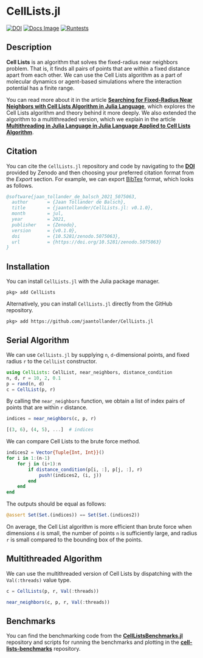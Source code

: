 # CellLists.jl
[![DOI](https://zenodo.org/badge/298188925.svg)](https://zenodo.org/badge/latestdoi/298188925)
[![Docs Image](https://img.shields.io/badge/docs-stable-blue.svg)](https://jaantollander.github.io/CellLists.jl/stable/)
[![Runtests](https://github.com/jaantollander/CellLists.jl/workflows/Runtests/badge.svg)](https://github.com/jaantollander/CellLists.jl/actions/workflows/Runtests.yml)


## Description
**Cell Lists** is an algorithm that solves the fixed-radius near neighbors problem. That is, it finds all pairs of points that are within a fixed distance apart from each other. We can use the Cell Lists algorithm as a part of molecular dynamics or agent-based simulations where the interaction potential has a finite range.

You can read more about it in the article [**Searching for Fixed-Radius Near Neighbors with Cell Lists Algorithm in Julia Language**](https://jaantollander.com/post/searching-for-fixed-radius-near-neighbors-with-cell-lists-algorithm-in-julia-language/), which explores the Cell Lists algorithm and theory behind it more deeply. We also extended the algorithm to a multithreaded version, which we explain in the article [**Multithreading in Julia Language in Julia Language Applied to Cell Lists Algorithm**](https://jaantollander.com/post/multithreading-in-julia-language-applied-to-cell-lists-algorithm/).


## Citation
You can cite the `CellLists.jl` repository and code by navigating to the [**DOI**](https://zenodo.org/badge/latestdoi/298188925) provided by Zenodo and then choosing your preferred citation format from the *Export* section. For example, we can export [BibTex](https://zenodo.org/record/5075063/export/hx) format, which looks as follows.

```bibtex
@software{jaan_tollander_de_balsch_2021_5075063,
  author       = {Jaan Tollander de Balsch},
  title        = {jaantollander/CellLists.jl: v0.1.0},
  month        = jul,
  year         = 2021,
  publisher    = {Zenodo},
  version      = {v0.1.0},
  doi          = {10.5281/zenodo.5075063},
  url          = {https://doi.org/10.5281/zenodo.5075063}
}
```


## Installation
You can install `CellLists.jl` with the Julia package manager.

```
pkg> add CellLists
```

Alternatively, you can install `CellLists.jl` directly from the GitHub repository.

```
pkg> add https://github.com/jaantollander/CellLists.jl
```


## Serial Algorithm
We can use `CellLists.jl` by supplying `n`, `d`-dimensional points, and fixed radius `r` to the `CellList` constructor.

```julia
using CellLists: CellList, near_neighbors, distance_condition
n, d, r = 10, 2, 0.1
p = rand(n, d)
c = CellList(p, r)
```

By calling the `near_neighbors` function, we obtain a list of index pairs of points that are within `r` distance.

```julia
indices = near_neighbors(c, p, r)
```

```julia
[(3, 6), (4, 5), ...]  # indices
```

We can compare Cell Lists to the brute force method.

```julia
indices2 = Vector{Tuple{Int, Int}}()
for i in 1:(n-1)
    for j in (i+1):n
        if distance_condition(p[i, :], p[j, :], r)
            push!(indices2, (i, j))
        end
    end
end
```

The outputs should be equal as follows:

```julia
@assert Set(Set.(indices)) == Set(Set.(indices2))
```

On average, the Cell List algorithm is more efficient than brute force when dimensions `d` is small, the number of points `n` is sufficiently large, and radius `r` is small compared to the bounding box of the points.


## Multithreaded Algorithm
We can use the multithreaded version of Cell Lists by dispatching with the `Val(:threads)` value type.

```julia
c = CellLists(p, r, Val(:threads))
```

```julia
near_neighbors(c, p, r, Val(:threads))
```


## Benchmarks
You can find the benchmarking code from the [**CellListsBenchmarks.jl**](https://github.com/jaantollander/CellListsBenchmarks.jl) repository and scripts for running the benchmarks and plotting in the [**cell-lists-benchmarks**](https://github.com/jaantollander/cell-lists-benchmarks) repository.
